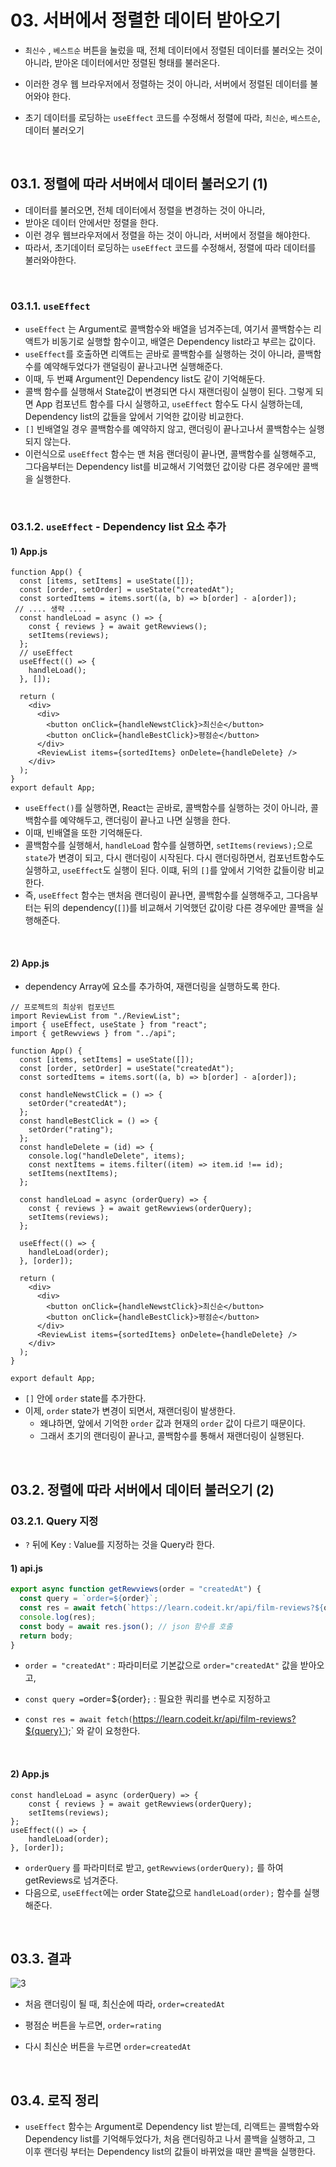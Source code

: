 # 03. 서버에서 정렬한 데이터 받아오기

- `최신수` , `베스트순` 버튼을 눌렀을 때, 전체 데이터에서 정렬된 데이터를 불러오는 것이 아니라, 받아온 데이터에서만 정렬된 형태를 불러온다.
- 이러한 경우 웹 브라우저에서 정렬하는 것이 아니라, 서버에서 정렬된 데이터를 불어와야 한다.

- 초기 데이터를 로딩하는 `useEffect` 코드를 수정해서 정렬에 따라, `최신순`, `베스트순`, 데이터 불러오기

<br/>

## 03.1. 정렬에 따라 서버에서 데이터 불러오기 (1)

- 데이터를 불러오면, 전체 데이터에서 정렬을 변경하는 것이 아니라, 
- 받아온 데이터 안에서만 정렬을 한다.
- 이런 경우 웹브라우저에서 정렬을 하는 것이 아니라, 서버에서 정렬을 해야한다.
- 따라서, 초기데이터 로딩하는 `useEffect` 코드를 수정해서, 정렬에 따라 데이터를 불러와야한다.

<br/>

### 03.1.1. `useEffect` 

- `useEffect` 는 Argument로 콜백함수와 배열을 넘겨주는데, 여기서 콜백함수는 리액트가 비동기로 실행할 함수이고, 배열은 Dependency list라고 부르는 값이다.
- `useEffect`를 호출하면 리액트는 곧바로 콜백함수를 실행하는 것이 아니라, 콜백함수를 예약해두었다가 랜덜링이 끝나고나면 실행해준다.
- 이때, 두 번쨰 Argument인 Dependency list도 같이 기억해둔다.
- 콜백 함수를 실행해서 State값이 변경되면 다시 재랜더링이 실행이 된다. 그렇게 되면 App 컴포넌트 함수를 다시 실행하고, `useEffect` 함수도 다시 실행하는데, Dependency list의 값들을 앞에서 기억한 값이랑 비교한다. 
- `[]` 빈배열일 경우 콜백함수를 예약하지 않고, 랜더링이 끝나고나서 콜백함수는 실행되지 않는다. 
- 이런식으로 `useEffect` 함수는 맨 처음 랜더링이 끝나면, 콜백함수를 실행해주고, 그다음부터는 Dependency list를 비교해서 기억했던 값이랑 다른 경우에만 콜백을 실행한다.

<br/>

### 03.1.2. `useEffect`  - Dependency list 요소 추가

#### 1) App.js

```react
function App() {
  const [items, setItems] = useState([]);
  const [order, setOrder] = useState("createdAt");
  const sortedItems = items.sort((a, b) => b[order] - a[order]);
 // .... 생략 ....
  const handleLoad = async () => {
    const { reviews } = await getRewviews();
    setItems(reviews);
  };
  // useEffect
  useEffect(() => {
    handleLoad();
  }, []);

  return (
    <div>
      <div>
        <button onClick={handleNewstClick}>최신순</button>
        <button onClick={handleBestClick}>평점순</button>
      </div>
      <ReviewList items={sortedItems} onDelete={handleDelete} />
    </div>
  );
}
export default App;
```

- `useEffect()`를 실행하면, React는 곧바로, 콜백함수를 실행하는 것이 아니라, 콜백함수를 예약해두고, 랜더링이 끝나고 나면 실행을 한다.
- 이때, 빈배열을 또한 기억해둔다.
- 콜백함수를 실행해서, `handleLoad` 함수를 실행하면, `setItems(reviews);`으로  `state`가 변경이 되고, 다시 랜더링이 시작된다. 다시 랜더링하면서, 컴포넌트함수도 실행하고, `useEffect`도 실행이 된다. 이떄, 뒤의 `[]`를 앞에서 기억한 값들이랑 비교한다.
- 즉, `useEffect` 함수는 맨처음 랜더링이 끝나면, 콜백함수를 실행해주고, 그다음부터는 뒤의 dependency(`[]`)를 비교해서 기억했던 값이랑 다른 경우에만 콜백을 실행해준다. 

<br/>

#### 2) App.js

- dependency Array에 요소를 추가하여, 재랜더링을 실행하도록 한다.

```react
// 프로젝트의 최상위 컴포넌트
import ReviewList from "./ReviewList";
import { useEffect, useState } from "react";
import { getRewviews } from "../api";

function App() {
  const [items, setItems] = useState([]);
  const [order, setOrder] = useState("createdAt");
  const sortedItems = items.sort((a, b) => b[order] - a[order]);

  const handleNewstClick = () => {
    setOrder("createdAt");
  };
  const handleBestClick = () => {
    setOrder("rating");
  };
  const handleDelete = (id) => {
    console.log("handleDelete", items);
    const nextItems = items.filter((item) => item.id !== id);
    setItems(nextItems);
  };

  const handleLoad = async (orderQuery) => {
    const { reviews } = await getRewviews(orderQuery);
    setItems(reviews);
  };

  useEffect(() => {
    handleLoad(order);
  }, [order]);

  return (
    <div>
      <div>
        <button onClick={handleNewstClick}>최신순</button>
        <button onClick={handleBestClick}>평점순</button>
      </div>
      <ReviewList items={sortedItems} onDelete={handleDelete} />
    </div>
  );
}

export default App;

```

- `[]` 안에 `order` state를 추가한다.
- 이제, `order` state가 변경이 되면서, 재랜더링이 발생한다.
  - 왜냐하면, 앞에서 기억한 `order` 값과 현재의 `order` 값이 다르기 때문이다. 
  - 그래서 초기의 랜더링이 끝나고, 콜백함수를 통해서 재랜더링이 실행된다.

<br/>

## 03.2. 정렬에 따라 서버에서 데이터 불러오기 (2)

### 03.2.1. Query 지정

- `?` 뒤에 Key : Value를 지정하는 것을 Query라 한다.

#### 1) api.js

```js
export async function getRewviews(order = "createdAt") {
  const query = `order=${order}`;
  const res = await fetch(`https://learn.codeit.kr/api/film-reviews?${query}`);
  console.log(res);
  const body = await res.json(); // json 함수를 호출
  return body;
}
```

- `order = "createdAt"`  : 파라미터로 기본값으로 `order="createdAt"` 값을 받아오고,
- ` const query = `order=${order}`;`  : 필요한 쿼리를 변수로 지정하고

- `const res = await fetch(`https://learn.codeit.kr/api/film-reviews?${query}`);` 와 같이 요청한다.

<br/>

#### 2) App.js

```react
const handleLoad = async (orderQuery) => {
    const { reviews } = await getRewviews(orderQuery);
    setItems(reviews);
};
useEffect(() => {
    handleLoad(order);
}, [order]);

```

- `orderQuery` 를 파라미터로 받고,  `getRewviews(orderQuery);` 를 하여  getReviews로 넘겨준다. 
- 다음으로, `useEffect`에는 order State값으로 `handleLoad(order);` 함수를 실행해준다.

<br/>

## 03.3. 결과

![3](https://github.com/ohtaekwon/TIL/blob/master/React/React-Data/2_%EB%8D%B0%EC%9D%B4%ED%84%B0_%EA%B0%80%EC%A0%B8%EC%98%A4%EA%B8%B0/img/3.gif?raw=true)

- 처음 랜더링이 될 때, 최신순에 따라, `order=createdAt`

- 평점순 버튼을 누르면, `order=rating`
- 다시 최신순 버튼을 누르면 `order=createdAt`

<br/>

## 03.4. 로직 정리

- `useEffect` 함수는 Argument로 Dependency list 받는데, 리액트는 콜백함수와 Dependency list를 기억해두었다가, 처음 랜더링하고 나서 콜백을 실행하고, 그 이후 랜더링 부터는 Dependency list의 값들이 바뀌었을 때만 콜백을 실행한다.
